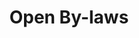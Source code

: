 ---
layout: tool
name: openbylaws
title: Open By-laws
external-url: http://openbylaws.org.za/
image: openbylaws.png
logo: 
oneliner: By-laws for Cape Town, JHB and Durban - online and searchable
opener: Open By-laws South Africa is a project to help South Africans be more informed about the legislation that governs them.
tool-info:
- bullet: Freely available in open formats
- bullet: Easy to read HTML format and machine readable
- bullet: Easy to share, link to, including directly to parts, chapters and sections
slideshow:
- image: obl1.jpg
- image: obl2.jpg
- image: obl3.jpg
creators:
- name: greg
collaborators:
- name: AMI
  image: ami.png
  external-url: http://africanmediainitiative.org/
- name: Shuttleworth Foundation
  image: shuttleworth.png
  external-url: https://shuttleworthfoundation.org/
---